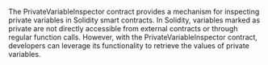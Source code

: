 The PrivateVariableInspector contract provides a mechanism for inspecting private variables in Solidity smart contracts. 
In Solidity, variables marked as private are not directly accessible from external contracts or through regular function calls. 
However, with the PrivateVariableInspector contract, developers can leverage its functionality to retrieve the values of private variables.

